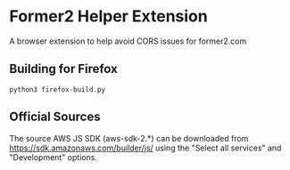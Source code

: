 # Former2 Helper Extension

A browser extension to help avoid CORS issues for former2.com

## Building for Firefox

```
python3 firefox-build.py
```

## Official Sources

The source AWS JS SDK (aws-sdk-2.*) can be downloaded from https://sdk.amazonaws.com/builder/js/ using the "Select all services" and "Development" options.
